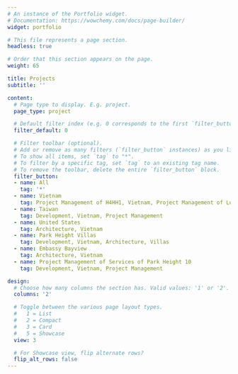 ```yaml
---
# An instance of the Portfolio widget.
# Documentation: https://wowchemy.com/docs/page-builder/
widget: portfolio

# This file represents a page section.
headless: true

# Order that this section appears on the page.
weight: 65

title: Projects
subtitle: ''

content:
  # Page type to display. E.g. project.
  page_type: project

  # Default filter index (e.g. 0 corresponds to the first `filter_button` instance below).
  filter_default: 0

  # Filter toolbar (optional).
  # Add or remove as many filters (`filter_button` instances) as you like.
  # To show all items, set `tag` to "*".
  # To filter by a specific tag, set `tag` to an existing tag name.
  # To remove the toolbar, delete the entire `filter_button` block.
  filter_button:
  - name: All
    tag: '*'
  - name: Vietnam 
    tag: Project Management of H4HH1, Vietnam, Project Management of Lot A3, The One West Lake, Park Height Villas, Embassy Bayview, Project Management of Park Height 10, Park Height 15, One Park Height Villas
  - name: Taiwan
    tag: Development, Vietnam, Project Management
  - name: United States
    tag: Architecture, Vietnam
  - name: Park Height Villas
    tag: Development, Vietnam, Architecture, Villas
  - name: Embassy Bayview
    tag: Architecture, Vietnam
  - name: Project Management of Services of Park Height 10
    tag: Development, Vietnam, Project Management

design:
  # Choose how many columns the section has. Valid values: '1' or '2'.
  columns: '2'

  # Toggle between the various page layout types.
  #   1 = List
  #   2 = Compact
  #   3 = Card
  #   5 = Showcase
  view: 3

  # For Showcase view, flip alternate rows?
  flip_alt_rows: false
---
```

